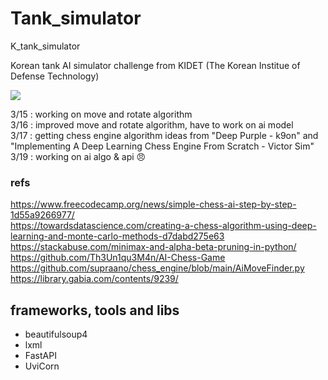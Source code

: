 # Tank_simulator
K_tank_simulator

Korean tank AI simulator challenge from KIDET (The Korean Institue of Defense Technology)

<a href ="http://20.196.214.79:5050/api-docs"><img src="https://img.shields.io/badge/Swagger-85EA2D?style=flat-square&logo=Swagger&logoColor=white"/></a>

3/15 : working on move and rotate algorithm <br>
3/16 : improved move and rotate algorithm, have to work on ai model <br>
3/17 : getting chess engine algorithm ideas from "Deep Purple - k9on" and "Implementing A Deep Learning Chess Engine From Scratch - Victor Sim" <br>
3/19 : working on ai algo & api 😠 <br>

### refs
https://www.freecodecamp.org/news/simple-chess-ai-step-by-step-1d55a9266977/<br>
https://towardsdatascience.com/creating-a-chess-algorithm-using-deep-learning-and-monte-carlo-methods-d7dabd275e63<br>
https://stackabuse.com/minimax-and-alpha-beta-pruning-in-python/<br>
https://github.com/Th3Un1qu3M4n/AI-Chess-Game<br>
https://github.com/supraano/chess_engine/blob/main/AiMoveFinder.py<br>
https://library.gabia.com/contents/9239/<br>

## frameworks, tools and libs
- beautifulsoup4
- lxml
- FastAPI
- UviCorn